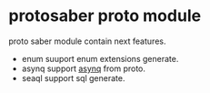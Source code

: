 # protosaber proto module

proto saber module contain next features.

- enum suuport enum extensions generate.
- asynq support [asynq](https://github.com/hibiken/asynq) from proto.
- seaql support sql generate.
